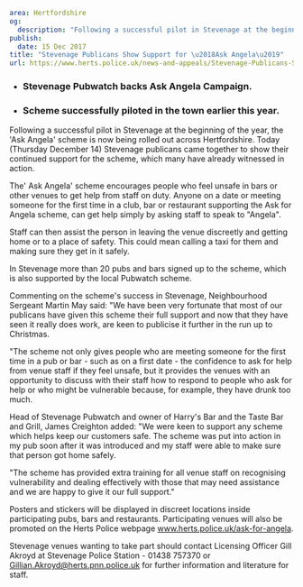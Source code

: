 ```yaml
area: Hertfordshire
og:
  description: "Following a successful pilot in Stevenage at the beginning of the year, the \u2018Ask Angela\u2019 scheme is now being rolled out across Hertfordshire."
publish:
  date: 15 Dec 2017
title: "Stevenage Publicans Show Support for \u2018Ask Angela\u2019"
url: https://www.herts.police.uk/news-and-appeals/Stevenage-Publicans-Show-Support-for-Ask-Angela
```

* ### Stevenage Pubwatch backs Ask Angela Campaign.

 * ### Scheme successfully piloted in the town earlier this year.

Following a successful pilot in Stevenage at the beginning of the year, the 'Ask Angela' scheme is now being rolled out across Hertfordshire. Today (Thursday December 14) Stevenage publicans came together to show their continued support for the scheme, which many have already witnessed in action.

The' Ask Angela' scheme encourages people who feel unsafe in bars or other venues to get help from staff on duty. Anyone on a date or meeting someone for the first time in a club, bar or restaurant supporting the Ask for Angela scheme, can get help simply by asking staff to speak to "Angela".

Staff can then assist the person in leaving the venue discreetly and getting home or to a place of safety. This could mean calling a taxi for them and making sure they get in it safely.

In Stevenage more than 20 pubs and bars signed up to the scheme, which is also supported by the local Pubwatch scheme.

Commenting on the scheme's success in Stevenage, Neighbourhood Sergeant Martin May said: "We have been very fortunate that most of our publicans have given this scheme their full support and now that they have seen it really does work, are keen to publicise it further in the run up to Christmas.

"The scheme not only gives people who are meeting someone for the first time in a pub or bar - such as on a first date - the confidence to ask for help from venue staff if they feel unsafe, but it provides the venues with an opportunity to discuss with their staff how to respond to people who ask for help or who might be vulnerable because, for example, they have drunk too much.

Head of Stevenage Pubwatch and owner of Harry's Bar and the Taste Bar and Grill, James Creighton added: "We were keen to support any scheme which helps keep our customers safe. The scheme was put into action in my pub soon after it was introduced and my staff were able to make sure that person got home safely.

"The scheme has provided extra training for all venue staff on recognising vulnerability and dealing effectively with those that may need assistance and we are happy to give it our full support."

Posters and stickers will be displayed in discreet locations inside participating pubs, bars and restaurants. Participating venues will also be promoted on the Herts Police webpage www.herts.police.uk/ask-for-angela.

Stevenage venues wanting to take part should contact Licensing Officer Gill Akroyd at Stevenage Police Station - 01438 757370 or Gillian.Akroyd@herts.pnn.police.uk for further information and literature for staff.
